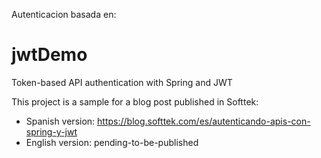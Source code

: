 Autenticacion basada en:
# jwtDemo
Token-based API authentication with Spring and JWT

This project is a sample for a blog post published in Softtek:

* Spanish version: https://blog.softtek.com/es/autenticando-apis-con-spring-y-jwt
* English version: pending-to-be-published
